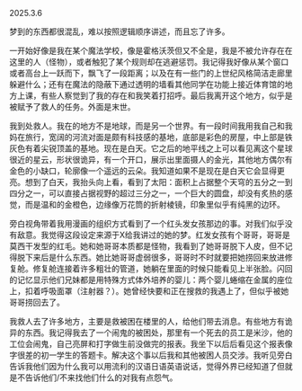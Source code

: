 2025.3.6

梦到的东西都很混乱，难以按照逻辑顺序讲述，而且忘了许多。

一开始好像是我在某个魔法学校，像是霍格沃茨但又不全是，我是不被允许存在在这里的人（怪物），或者触犯了某个规则却在逃避惩罚。我记得我好像从某个窗口或者高台上一跃而下，飘飞了一段距离；以及在有一些门的上世纪风格简洁走廊里躲避什么；还有在魔法的隐蔽下通过透明的墙看其他同学在功能上接近体育馆的地方上课，有些人察觉到了我的存在和我笑着打招呼。最后我离开这个地方，似乎是被赋予了救人的任务。外面是末世。

我到处救人。我在的地方不是地球，而是另一个世界。有一段时间我用我自己和我妈在旅行，宽阔的河流对面是颇有科技感的基地，底部是彩色的房屋，中上部是铁灰色有着尖锐顶盖的基地。现在是白天。它之后的地平线之上可以看见离这个星球很近的星云，形状很诡异，有一个开口，展示出里面摄人的金光，其他地方偶尔有金色的小缺口，轮廓像一个遥远的云朵。我知道如果不是现在是白天它会显得更亮。想到了白天，我抬头向上看，看到了太阳：面积上占据整个天穹的五分之一到四分之一，可以直接占据视野的超过三分之一，一个巨大的圆盘，却没有炙热的感觉，而是温和的金橙色，边缘像万花筒的折射棱镜，印象里似乎有纯黑的边环。

旁白视角带着我用漫画的组织方式看到了一个红头发女孩那边的事。对我们似乎没有敌意。我觉得这段设定来源于X给我讲过的她的梦。红发女孩有个哥哥，哥哥是莫西干发型的红毛。她和她哥哥本质都是怪物，我看到了她哥哥脱下人皮，但不记得脱下来后是什么东西。她比她哥哥虚弱很多，哥哥时不时就要把她捞回来放进修复舱。修复舱连接着许多粗壮的管道，她躺在里面的时候只能看见上半张脸。闪回的记忆显示他们兄妹都是用特殊方式体外培养的婴儿：两个婴儿蜷缩在金属的座位上，扣着呼吸面罩（注射器？）。她曾经快要和正在搜救的我遇上了，但似乎被她哥哥捞回去了。

我救人去了许多地方，主要是救被困在楼里的人，给他们带去消息。有些地方有诡异的东西。我记得我去了一个闹鬼的被困处，那里有一个死去的员工是米沙，他的工位会闹鬼，自己亮屏和打字做生前没做完的报表。我坐下以后后看见这个报表像字很差的初一学生的答题卡。解决这个事以后我和其他被困人员交涉。我听见旁白告诉我他们因为什么我可以用流利的汉语日语英语说话，觉得外界已经知道了但就是不告诉他们/不来找他们什么的对我有点怨气。